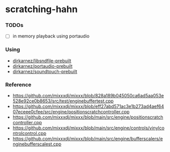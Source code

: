 scratching-hahn
===============
### TODOs
- [ ] in memory playback using portaudio

### Using
- [dirkarnez/libsndfile-prebuilt](https://github.com/dirkarnez/libsndfile-prebuilt)
- [dirkarnez/portaudio-prebuilt](https://github.com/dirkarnez/portaudio-prebuilt)
- [dirkarnez/soundtouch-prebuilt](https://github.com/dirkarnez/soundtouch-prebuilt)

### Reference
- https://github.com/mixxxdj/mixxx/blob/828a189b045050ca6ad5aa053e528e92ce0b8653/src/test/enginebuffertest.cpp
- https://github.com/mixxxdj/mixxx/blob/eff27abd571ac3e1b273ad4aef6407eceee0cfee/src/engine/positionscratchcontroller.cpp
- https://github.com/mixxxdj/mixxx/blob/main/src/engine/positionscratchcontroller.cpp
- https://github.com/mixxxdj/mixxx/blob/main/src/engine/controls/vinylcontrolcontrol.cpp
- https://github.com/mixxxdj/mixxx/blob/main/src/engine/bufferscalers/enginebufferscalest.cpp



